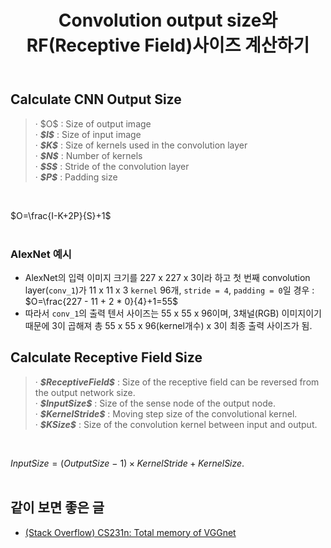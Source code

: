 ﻿---
layout: post
title: Convolution output size와 RF(Receptive Field)사이즈 계산하기
tags: [DL, CV, CNN, Receptive Field]
categories: [MLDLStudy]
comments: true
sitemap: true
image: /assets/img/devlog/MLDLStudy/convsize.png
accent_image: 
  background: url('/assets/img/sidebar-bg.gif') center/cover
  overlay: false
accent_color: '#ccc'
theme_color: '#ccc'
description: >
  Convolution output size와 RF(Receptive Field) Size를 계산하는 공식입니다. 
related_posts:
    - /devlog/_posts/Event&Seminar/2019-02-23-NAVERVisionAIHack.md
---

## Calculate CNN Output Size
<Blockquote>
· $O$</i></b> : Size of output image<br>
· <b><i>$I$</i></b> : Size of input image <br>
· <b><i>$K$</i></b> : Size of kernels used in the convolution layer<br>
· <b><i>$N$</i></b> : Number of kernels<br>
· <b><i>$S$</i></b> : Stride of the convolution layer<br>
· <b><i>$P$</i></b> : Padding size<br>
</Blockquote><br>


$O=\frac{I-K+2P}{S}+1$<br><br>

### AlexNet 예시
  - AlexNet의 입력 이미지 크기를 227 x 227 x 3이라 하고 첫 번째 convolution layer(`conv_1`)가 11 x 11 x 3 `kernel` 96개, `stride = 4`, `padding = 0`일 경우 : $O=\frac{227 - 11 + 2 * 0}{4}+1=55$
  - 따라서 `conv_1`의 출력 텐서 사이즈는 55 x 55 x 96이며, 3채널(RGB) 이미지이기 때문에 3이 곱해져 총 55 x 55 x 96(kernel개수) x 3이 최종 출력 사이즈가 됨.
      
## Calculate Receptive Field Size
<Blockquote>
· <b><i>$ReceptiveField$</i></b> : Size of the receptive field can be reversed from the output network size.<br>
· <b><i>$InputSize$</i></b> : Size of the sense node of the output node. <br>
· <b><i>$KernelStride$</i></b> : Moving step size of the convolutional kernel.<br>
· <b><i>$KSize$</i></b> : Size of the convolution kernel between input and output.<br>
</Blockquote><br>

$InputSize=(OutputSize\ -\ 1)\times KernelStride+KernelSize.$<br><br>

## 같이 보면 좋은 글
- [(Stack Overflow) CS231n: Total memory of VGGnet](https://stackoverflow.com/questions/49423323/cs231n-total-memory-of-vggnet)